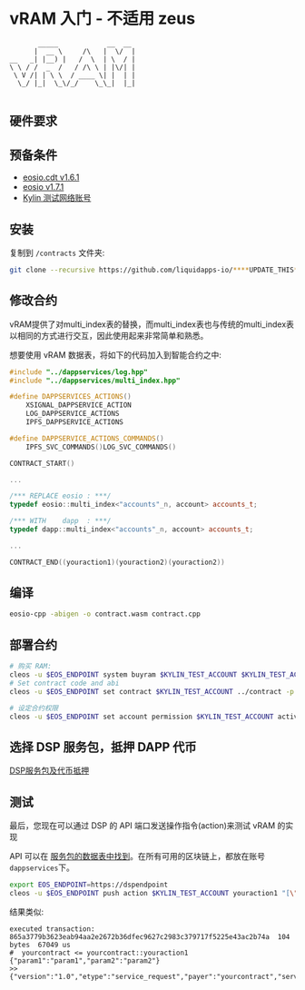 vRAM 入门 - 不适用 zeus
===================================

```            
       _____            __  __ 
      |  __ \     /\   |  \/  |
__   _| |__) |   /  \  | \  / |
\ \ / /  _  /   / /\ \ | |\/| |
 \ V /| | \ \  / ____ \| |  | |
  \_/ |_|  \_\/_/    \_\_|  |_|
            
```

## 硬件要求

## 预备条件

* [eosio.cdt v1.6.1](https://github.com/EOSIO/eosio.cdt/releases/tag/v1.6.1)
* [eosio v1.7.1](https://github.com/EOSIO/eos/releases/tag/v1.7.1)
* [Kylin 测试网络账号](kylin-account.md)

## 安装

复制到 `/contracts` 文件夹:
```bash
git clone --recursive https://github.com/liquidapps-io/****UPDATE_THIS****
```


## 修改合约

vRAM提供了对multi_index表的替换，而multi_index表也与传统的multi_index表以相同的方式进行交互，因此使用起来非常简单和熟悉。

想要使用 vRAM 数据表，将如下的代码加入到智能合约之中:


```cpp
#include "../dappservices/log.hpp"
#include "../dappservices/multi_index.hpp"

#define DAPPSERVICES_ACTIONS()
    XSIGNAL_DAPPSERVICE_ACTION
    LOG_DAPPSERVICE_ACTIONS
    IPFS_DAPPSERVICE_ACTIONS

#define DAPPSERVICE_ACTIONS_COMMANDS()
    IPFS_SVC_COMMANDS()LOG_SVC_COMMANDS()

CONTRACT_START()

...

/*** REPLACE eosio : ***/
typedef eosio::multi_index<"accounts"_n, account> accounts_t;

/*** WITH    dapp  : ***/
typedef dapp::multi_index<"accounts"_n, account> accounts_t;

...

CONTRACT_END((youraction1)(youraction2)(youraction2))
```

## 编译
```bash
eosio-cpp -abigen -o contract.wasm contract.cpp
```

## 部署合约
```bash
# 购买 RAM:
cleos -u $EOS_ENDPOINT system buyram $KYLIN_TEST_ACCOUNT $KYLIN_TEST_ACCOUNT "50.0000 EOS" -p $KYLIN_TEST_ACCOUNT@active
# Set contract code and abi
cleos -u $EOS_ENDPOINT set contract $KYLIN_TEST_ACCOUNT ../contract -p $KYLIN_TEST_ACCOUNT@active

# 设定合约权限
cleos -u $EOS_ENDPOINT set account permission $KYLIN_TEST_ACCOUNT active "{\"threshold\":1,\"keys\":[\"$KYLIN_TEST_PUBLIC_KEY\"],\"accounts\":[{\"permission\":{\"actor\":\"eosio.code\",\"permission\":\"active\"},\"weight\":1}]}" active -p $KYLIN_TEST_ACCOUNT@active
```

## 选择 DSP 服务包，抵押 DAPP 代币

[DSP服务包及代币抵押](dsp-packages-and-staking.md)

## 测试

最后，您现在可以通过 DSP 的 API 端口发送操作指令(action)来测试 vRAM 的实现


API 可以在 [服务包的数据表中找到](https://kylin.eosx.io/account/dappservices?mode=contract&sub=tables&table=package&lowerBound=&upperBound=&limit=100)。在所有可用的区块链上，都放在账号 `dappservices`下。

```bash
export EOS_ENDPOINT=https://dspendpoint
cleos -u $EOS_ENDPOINT push action $KYLIN_TEST_ACCOUNT youraction1 "[\"param1\",\"param2\"]" -p $KYLIN_TEST_ACCOUNT@active
```

结果类似:
```
executed transaction: 865a3779b3623eab94aa2e2672b36dfec9627c2983c379717f5225e43ac2b74a  104 bytes  67049 us
#  yourcontract <= yourcontract::youraction1         {"param1":"param1","param2":"param2"}
>> {"version":"1.0","etype":"service_request","payer":"yourcontract","service":"ipfsservice1","action":"commit","provider":"","data":"DH......"}
```